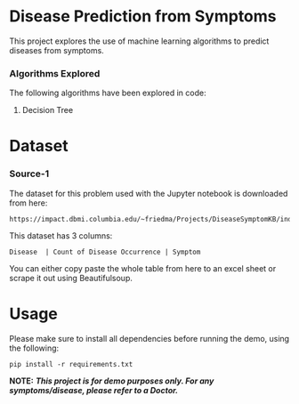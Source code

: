 # Disease Prediction from Symptoms

This project explores the use of machine learning algorithms to predict diseases from symptoms. 

### Algorithms Explored

The following algorithms have been explored in code:

1. Decision Tree

# Dataset


### Source-1
The dataset for this problem used with the Jupyter notebook is downloaded from here: 
```
https://impact.dbmi.columbia.edu/~friedma/Projects/DiseaseSymptomKB/index.html
```

This dataset has 3 columns:
```
Disease  | Count of Disease Occurrence | Symptom
```

You can either copy paste the whole table from here to an excel sheet or scrape it out using Beautifulsoup.


# Usage

Please make sure to install all dependencies before running the demo, using the following:

```
pip install -r requirements.txt
```

**NOTE:** ***This project is for demo purposes only. For any symptoms/disease, please refer to a Doctor.***
